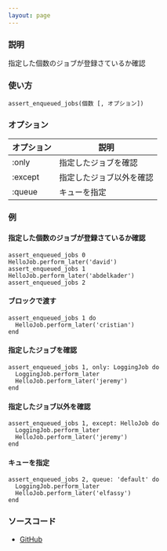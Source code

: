 ```yaml
---
layout: page
---
```

### 説明
指定した個数のジョブが登録さているか確認

### 使い方
    assert_enqueued_jobs(個数 [, オプション])

### オプション

オプション | 説明
---- | ----
:only | 指定したジョブを確認
:except | 指定したジョブ以外を確認
:queue | キューを指定

### 例
#### 指定した個数のジョブが登録さているか確認
    assert_enqueued_jobs 0
    HelloJob.perform_later('david')
    assert_enqueued_jobs 1
    HelloJob.perform_later('abdelkader')
    assert_enqueued_jobs 2

#### ブロックで渡す
    assert_enqueued_jobs 1 do
      HelloJob.perform_later('cristian')
    end

#### 指定したジョブを確認
    assert_enqueued_jobs 1, only: LoggingJob do
      LoggingJob.perform_later
      HelloJob.perform_later('jeremy')
    end

#### 指定したジョブ以外を確認
    assert_enqueued_jobs 1, except: HelloJob do
      LoggingJob.perform_later
      HelloJob.perform_later('jeremy')
    end

#### キューを指定
    assert_enqueued_jobs 2, queue: 'default' do
      LoggingJob.perform_later
      HelloJob.perform_later('elfassy')
    end

### ソースコード
* [GitHub](https://github.com/rails/rails/blob/f33d52c95217212cbacc8d5e44b5a8e3cdc6f5b3/activejob/lib/active_job/test_helper.rb#L120)